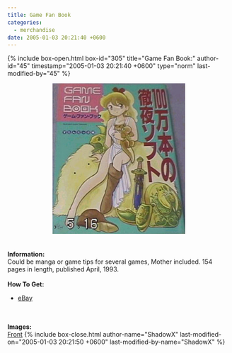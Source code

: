 ```yaml
---
title: Game Fan Book
categories:
  - merchandise
date: 2005-01-03 20:21:40 +0600
---
```

{% include box-open.html box-id="305" title="Game Fan Book:" author-id="45" timestamp="2005-01-03 20:21:40 +0600" type="norm" last-modified-by="45" %}
	<center>
	<img src="/merchandise/images/gamefanbook_title.jpg" border="0" alt="Game Fan Book" />
	</center>
	<br /><br />
	<b>Information:</b>
	<br />
	Could be manga or game tips for several games, Mother included. 
	154 pages in length, published April, 1993.
	<br /><br />
	<b>How To Get:</b>
	<br />
	<ul>
	<li><a href="http://www.ebay.com">eBay</a></li>
	</ul>
	<br /><br />
	<b>Images:</b>
	<br />
	<a href="/merchandise/images/gamefanbook1.jpg">Front</a>
{% include box-close.html author-name="ShadowX" last-modified-on="2005-01-03 20:21:50 +0600" last-modified-by-name="ShadowX" %}
